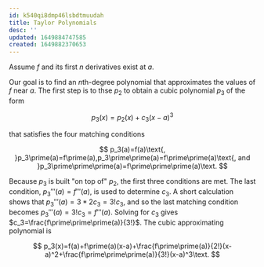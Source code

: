 ```yaml
---
id: k540qi8dmp46lsbdtmuudah
title: Taylor Polynomials
desc: ''
updated: 1649884747585
created: 1649882370653
---
```


Assume $f$ and its first $n$ derivatives exist at $a$.

Our goal is to find an $n$th-degree polynomial that approximates the values of $f$ near $a$. The first step is to thse $p_2$ to obtain a cubic polynomial $p_3$ of the form

$$
p_3(x)=p_2(x)+c_3(x-a)^3
$$

that satisfies the four matching conditions

$$
p_3(a)=f(a)\text{, }p_3\prime(a)=f\prime(a),p_3\prime\prime(a)=f\prime\prime(a)\text{, and }p_3\prime\prime\prime(a)=f\prime\prime\prime(a)\text.
$$

Because $p_3$ is built "on top of" $p_2$, the first three conditions are met. The last condition, $p_3\prime\prime\prime(a)=f\prime\prime\prime(a)$, is used to determine $c_3$. A short calculation shows that $p_3\prime\prime\prime(a)=3*2c_3=3!c_3$, and so the last matching condition becomes $p_3\prime\prime\prime(a)=3!c_3=f\prime\prime\prime(a)$. Solving for $c_3$ gives $c_3=\frac{f\prime\prime\prime(a)}{3!}$. The cubic approximating polynomial is

$$
p_3(x)=f(a)+f\prime(a)(x-a)+\frac{f\prime\prime(a)}{2!}(x-a)^2+\frac{f\prime\prime\prime(a)}{3!}(x-a)^3\text.
$$